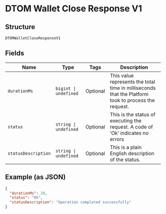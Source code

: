 
# DTOM Wallet Close Response V1

## Structure

`DTOMWalletCloseResponseV1`

## Fields

| Name | Type | Tags | Description |
|  --- | --- | --- | --- |
| `durationMs` | `bigint \| undefined` | Optional | This value represents the total time in milliseconds that the Platform took to process the request. |
| `status` | `string \| undefined` | Optional | This is the status of executing the request.&nbsp;A code of ‘Ok’ indicates no errors |
| `statusDescription` | `string \| undefined` | Optional | This is a plain English description of the status. |

## Example (as JSON)

```json
{
  "durationMs": 20,
  "status": "Ok",
  "statusDescription": "Operation completed successfully"
}
```


